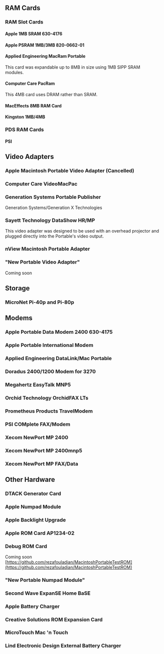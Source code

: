 ## RAM Cards
### RAM Slot Cards

#### Apple 1MB SRAM 630-4176

#### Apple PSRAM 1MB/3MB 820-0662-01

#### Applied Engineering MacRam Portable

This card was expandable up to 8MB in size using 1MB SIPP SRAM modules.

#### Computer Care PacRam
This 4MB card uses DRAM rather than SRAM.

#### MacEffects 8MB RAM Card

#### Kingston 1MB/4MB

### PDS RAM Cards

#### PSI

## Video Adapters

### Apple Macintosh Portable Video Adapter (Cancelled)

### Computer Care VideoMacPac

### Generation Systems Portable Publisher
Generation Systems/Generation X Technologies

### Sayett Technology DataShow HR/MP
This video adapter was designed to be used with an overhead projector and plugged directly into the Portable's video output.

### nView Macintosh Portable Adapter

### "New Portable Video Adapter"
Coming soon

## Storage

### MicroNet Pi-40p and Pi-80p

## Modems

### Apple Portable Data Modem 2400 630-4175

### Apple Portable International Modem

### Applied Engineering DataLink/Mac Portable

### Doradus 2400/1200 Modem for 3270

### Megahertz EasyTalk MNP5

### Orchid Technology OrchidFAX LTs

### Prometheus Products TravelModem

### PSI COMplete FAX/Modem

### Xecom NewPort MP 2400

### Xecom NewPort MP 2400mnp5

### Xecom NewPort MP FAX/Data

## Other Hardware

### DTACK Generator Card

### Apple Numpad Module

### Apple Backlight Upgrade

### Apple ROM Card AP1234-02

### Debug ROM Card
Coming soon  
[https://github.com/rezafouladian/MacintoshPortableTestROM](https://github.com/rezafouladian/MacintoshPortableTestROM)

### "New Portable Numpad Module"

### Second Wave ExpanSE Home BaSE

### Apple Battery Charger

### Creative Solutions ROM Expansion Card

### MicroTouch Mac 'n Touch

### Lind Electronic Design External Battery Charger